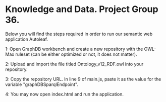 # Knowledge and Data. Project Group 36.
Below you will find the steps required in order to run our semantic web application Autoleaf. 

1: Open GraphDB workbench and create a new repository with the OWL-Max ruleset (can be either optimized or not, it does not matter).

2: Upload and import the file titled Ontology_v12_RDF.owl into your repository.

3: Copy the repository URL. In line 9 of main.js, paste it as the value for the variable "graphDBSparqlEndpoint".

4: You may now open index.html and run the application.
